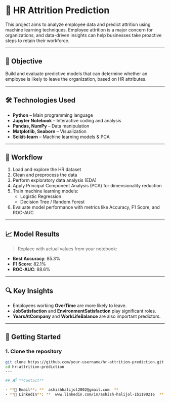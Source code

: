 # 💼 HR Attrition Prediction

This project aims to analyze employee data and predict attrition using machine learning techniques. Employee attrition is a major concern for organizations, and data-driven insights can help businesses take proactive steps to retain their workforce.

---

## 📌 Objective

Build and evaluate predictive models that can determine whether an employee is likely to leave the organization, based on HR attributes.

---

## 🛠️ Technologies Used

- **Python** – Main programming language
- **Jupyter Notebook** – Interactive coding and analysis
- **Pandas, NumPy** – Data manipulation
- **Matplotlib, Seaborn** – Visualization
- **Scikit-learn** – Machine learning models & PCA

---

## 🔄 Workflow

1. Load and explore the HR dataset  
2. Clean and preprocess the data  
3. Perform exploratory data analysis (EDA)  
4. Apply Principal Component Analysis (PCA) for dimensionality reduction  
5. Train machine learning models:
   - Logistic Regression
   - Decision Tree / Random Forest
6. Evaluate model performance with metrics like Accuracy, F1 Score, and ROC-AUC

---

## 📈 Model Results

> Replace with actual values from your notebook:

- **Best Accuracy**: 85.3%
- **F1 Score**: 82.1%
- **ROC-AUC**: 88.6%

---

## 🔍 Key Insights

- Employees working **OverTime** are more likely to leave.
- **JobSatisfaction** and **EnvironmentSatisfaction** play significant roles.
- **YearsAtCompany** and **WorkLifeBalance** are also important predictors.

---

## 🚀 Getting Started

### 1. Clone the repository
```bash
git clone https://github.com/your-username/hr-attrition-prediction.git
cd hr-attrition-prediction
---

## 📬 **Contact**

- **📧 Email**: **  ashishhalijol2002@gmail.com  **  
- **🔗 LinkedIn**: **  www.linkedin.com/in/ashish-halijol-1b1190216  **
